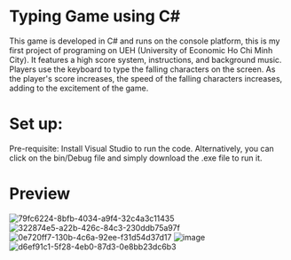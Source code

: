# Typing Game using C#
This game is developed in C# and runs on the console platform, this is my first project of programing on UEH (University of Economic Ho Chi Minh City). It features a high score system, instructions, and background music. Players use the keyboard to type the falling characters on the screen. As the player's score increases, the speed of the falling characters increases, adding to the excitement of the game.
# Set up:
Pre-requisite: Install Visual Studio to run the code. Alternatively, you can click on the bin/Debug file and simply download the .exe file to run it. 
# Preview
![79fc6224-8bfb-4034-a9f4-32c4a3c11435](https://github.com/user-attachments/assets/836f2b49-e9b5-47a2-83be-ef5be1cb0884)
![322874e5-a22b-426c-84c3-230ddb75a97f](https://github.com/user-attachments/assets/476ffbf7-1250-4534-93a9-1876cfe28490)
![0e720ff7-130b-4c6a-92ee-f31d54d37d17](https://github.com/user-attachments/assets/6b917065-72d5-4284-b5f6-d78548a77c12)
![image](https://github.com/ThienNguyen3001/Do-an-Co-so-lap-trinh/assets/147313343/0a3c3340-f533-4384-9f70-8fd8d54cd64e)
![d6ef91c1-5f28-4eb0-87d3-0e8bb23dc6b3](https://github.com/user-attachments/assets/62e1451c-32db-4378-8482-4f341aa287c6)

